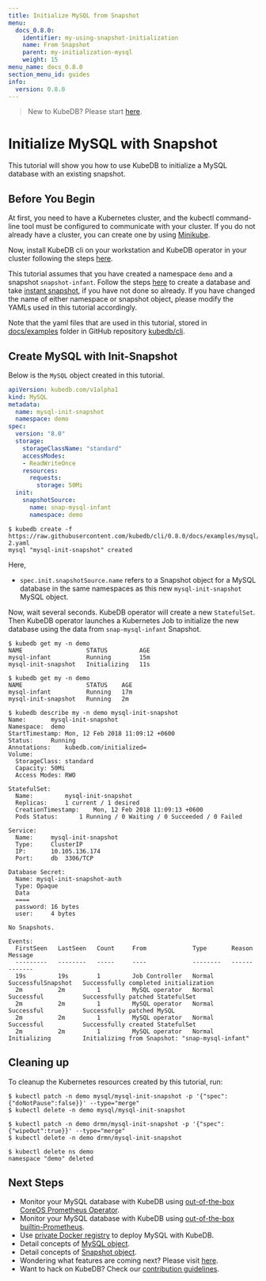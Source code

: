 ```yaml
---
title: Initialize MySQL from Snapshot
menu:
  docs_0.8.0:
    identifier: my-using-snapshot-initialization
    name: From Snapshot
    parent: my-initialization-mysql
    weight: 15
menu_name: docs_0.8.0
section_menu_id: guides
info:
  version: 0.8.0
---
```


> New to KubeDB? Please start [here](/docs/0.8.0/concepts/README).

# Initialize MySQL with Snapshot

This tutorial will show you how to use KubeDB to initialize a MySQL database with an existing snapshot.

## Before You Begin

At first, you need to have a Kubernetes cluster, and the kubectl command-line tool must be configured to communicate with your cluster. If you do not already have a cluster, you can create one by using [Minikube](https://github.com/kubernetes/minikube).

Now, install KubeDB cli on your workstation and KubeDB operator in your cluster following the steps [here](/docs/0.8.0/setup/install).

This tutorial assumes that you have created a namespace `demo` and a snapshot `snapshot-infant`. Follow the steps [here](/docs/0.8.0/guides/mysql/snapshot/backup-and-restore) to create a database and take [instant snapshot](/docs/0.8.0/guides/mysql/snapshot/backup-and-restore#instant-backups), if you have not done so already. If you have changed the name of either namespace or snapshot object, please modify the YAMLs used in this tutorial accordingly.

Note that the yaml files that are used in this tutorial, stored in [docs/examples](https://github.com/kubedb/cli/tree/0.8.0/docs/examples) folder in GitHub repository [kubedb/cli](https://github.com/kubedb/cli).

## Create MySQL with Init-Snapshot

Below is the `MySQL` object created in this tutorial.

```yaml
apiVersion: kubedb.com/v1alpha1
kind: MySQL
metadata:
  name: mysql-init-snapshot
  namespace: demo
spec:
  version: "8.0"
  storage:
    storageClassName: "standard"
    accessModes:
    - ReadWriteOnce
    resources:
      requests:
        storage: 50Mi
  init:
    snapshotSource:
      name: snap-mysql-infant
      namespace: demo
```

```console
$ kubedb create -f https://raw.githubusercontent.com/kubedb/cli/0.8.0/docs/examples/mysql/Initialization/demo-2.yaml
mysql "mysql-init-snapshot" created
```

Here,

- `spec.init.snapshotSource.name` refers to a Snapshot object for a MySQL database in the same namespaces as this new `mysql-init-snapshot` MySQL object.

Now, wait several seconds. KubeDB operator will create a new `StatefulSet`. Then KubeDB operator launches a Kubernetes Job to initialize the new database using the data from `snap-mysql-infant` Snapshot.

```console
$ kubedb get my -n demo
NAME                  STATUS         AGE
mysql-infant          Running        15m
mysql-init-snapshot   Initializing   11s

$ kubedb get my -n demo
NAME                  STATUS    AGE
mysql-infant          Running   17m
mysql-init-snapshot   Running   2m

$ kubedb describe my -n demo mysql-init-snapshot
Name:		mysql-init-snapshot
Namespace:	demo
StartTimestamp:	Mon, 12 Feb 2018 11:09:12 +0600
Status:		Running
Annotations:	kubedb.com/initialized=
Volume:
  StorageClass:	standard
  Capacity:	50Mi
  Access Modes:	RWO

StatefulSet:
  Name:			mysql-init-snapshot
  Replicas:		1 current / 1 desired
  CreationTimestamp:	Mon, 12 Feb 2018 11:09:13 +0600
  Pods Status:		1 Running / 0 Waiting / 0 Succeeded / 0 Failed

Service:
  Name:		mysql-init-snapshot
  Type:		ClusterIP
  IP:		10.105.136.174
  Port:		db	3306/TCP

Database Secret:
  Name:	mysql-init-snapshot-auth
  Type:	Opaque
  Data
  ====
  password:	16 bytes
  user:		4 bytes

No Snapshots.

Events:
  FirstSeen   LastSeen   Count     From             Type       Reason               Message
  ---------   --------   -----     ----             --------   ------               -------
  19s         19s        1         Job Controller   Normal     SuccessfulSnapshot   Successfully completed initialization
  2m          2m         1         MySQL operator   Normal     Successful           Successfully patched StatefulSet
  2m          2m         1         MySQL operator   Normal     Successful           Successfully patched MySQL
  2m          2m         1         MySQL operator   Normal     Successful           Successfully created StatefulSet
  2m          2m         1         MySQL operator   Normal     Initializing         Initializing from Snapshot: "snap-mysql-infant"
```

## Cleaning up

To cleanup the Kubernetes resources created by this tutorial, run:

```console
$ kubectl patch -n demo mysql/mysql-init-snapshot -p '{"spec":{"doNotPause":false}}' --type="merge"
$ kubectl delete -n demo mysql/mysql-init-snapshot

$ kubectl patch -n demo drmn/mysql-init-snapshot -p '{"spec":{"wipeOut":true}}' --type="merge"
$ kubectl delete -n demo drmn/mysql-init-snapshot

$ kubectl delete ns demo
namespace "demo" deleted
```

## Next Steps

- Monitor your MySQL database with KubeDB using [out-of-the-box CoreOS Prometheus Operator](/docs/0.8.0/guides/mysql/monitoring/using-coreos-prometheus-operator).
- Monitor your MySQL database with KubeDB using [out-of-the-box builtin-Prometheus](/docs/0.8.0/guides/mysql/monitoring/using-builtin-prometheus).
- Use [private Docker registry](/docs/0.8.0/guides/mysql/private-registry/using-private-registry) to deploy MySQL with KubeDB.
- Detail concepts of [MySQL object](/docs/0.8.0/concepts/databases/mysql).
- Detail concepts of [Snapshot object](/docs/0.8.0/concepts/snapshot).
- Wondering what features are coming next? Please visit [here](/docs/0.8.0/roadmap).
- Want to hack on KubeDB? Check our [contribution guidelines](/docs/0.8.0/CONTRIBUTING).
